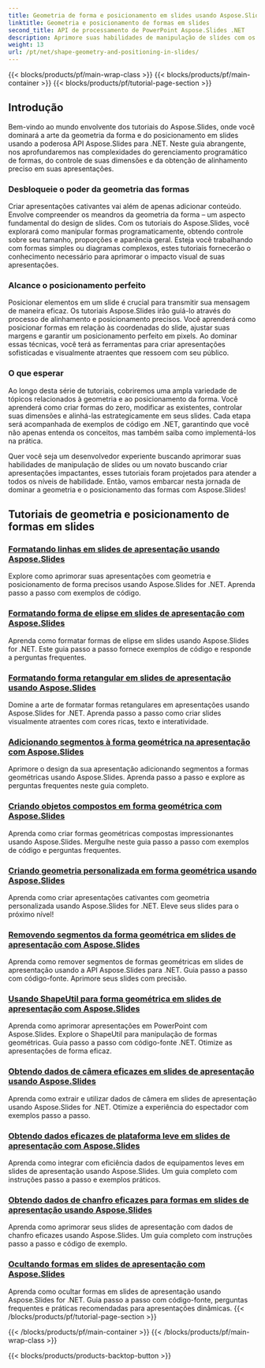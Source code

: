 ```yaml
---
title: Geometria de forma e posicionamento em slides usando Aspose.Slides
linktitle: Geometria e posicionamento de formas em slides
second_title: API de processamento de PowerPoint Aspose.Slides .NET
description: Aprimore suas habilidades de manipulação de slides com os tutoriais do Aspose.Slides sobre geometria de formas e posicionamento em slides. Aprenda a controlar programaticamente formas, suas dimensões e alinhamento.
weight: 13
url: /pt/net/shape-geometry-and-positioning-in-slides/
---
```


{{< blocks/products/pf/main-wrap-class >}}
{{< blocks/products/pf/main-container >}}
{{< blocks/products/pf/tutorial-page-section >}}


## Introdução

Bem-vindo ao mundo envolvente dos tutoriais do Aspose.Slides, onde você dominará a arte da geometria da forma e do posicionamento em slides usando a poderosa API Aspose.Slides para .NET. Neste guia abrangente, nos aprofundaremos nas complexidades do gerenciamento programático de formas, do controle de suas dimensões e da obtenção de alinhamento preciso em suas apresentações.

### Desbloqueie o poder da geometria das formas

Criar apresentações cativantes vai além de apenas adicionar conteúdo. Envolve compreender os meandros da geometria da forma – um aspecto fundamental do design de slides. Com os tutoriais do Aspose.Slides, você explorará como manipular formas programaticamente, obtendo controle sobre seu tamanho, proporções e aparência geral. Esteja você trabalhando com formas simples ou diagramas complexos, estes tutoriais fornecerão o conhecimento necessário para aprimorar o impacto visual de suas apresentações.

### Alcance o posicionamento perfeito

Posicionar elementos em um slide é crucial para transmitir sua mensagem de maneira eficaz. Os tutoriais Aspose.Slides irão guiá-lo através do processo de alinhamento e posicionamento precisos. Você aprenderá como posicionar formas em relação às coordenadas do slide, ajustar suas margens e garantir um posicionamento perfeito em pixels. Ao dominar essas técnicas, você terá as ferramentas para criar apresentações sofisticadas e visualmente atraentes que ressoem com seu público.

### O que esperar

Ao longo desta série de tutoriais, cobriremos uma ampla variedade de tópicos relacionados à geometria e ao posicionamento da forma. Você aprenderá como criar formas do zero, modificar as existentes, controlar suas dimensões e alinhá-las estrategicamente em seus slides. Cada etapa será acompanhada de exemplos de código em .NET, garantindo que você não apenas entenda os conceitos, mas também saiba como implementá-los na prática.

Quer você seja um desenvolvedor experiente buscando aprimorar suas habilidades de manipulação de slides ou um novato buscando criar apresentações impactantes, esses tutoriais foram projetados para atender a todos os níveis de habilidade. Então, vamos embarcar nesta jornada de dominar a geometria e o posicionamento das formas com Aspose.Slides!

## Tutoriais de geometria e posicionamento de formas em slides
### [Formatando linhas em slides de apresentação usando Aspose.Slides](./formatting-lines/)
Explore como aprimorar suas apresentações com geometria e posicionamento de forma precisos usando Aspose.Slides for .NET. Aprenda passo a passo com exemplos de código.
### [Formatando forma de elipse em slides de apresentação com Aspose.Slides](./formatting-ellipse-shape/)
Aprenda como formatar formas de elipse em slides usando Aspose.Slides for .NET. Este guia passo a passo fornece exemplos de código e responde a perguntas frequentes.
### [Formatando forma retangular em slides de apresentação usando Aspose.Slides](./formatting-rectangle-shape/)
Domine a arte de formatar formas retangulares em apresentações usando Aspose.Slides for .NET. Aprenda passo a passo como criar slides visualmente atraentes com cores ricas, texto e interatividade.
### [Adicionando segmentos à forma geométrica na apresentação com Aspose.Slides](./adding-segments-geometry-shape/)
Aprimore o design da sua apresentação adicionando segmentos a formas geométricas usando Aspose.Slides. Aprenda passo a passo e explore as perguntas frequentes neste guia completo.
### [Criando objetos compostos em forma geométrica com Aspose.Slides](./creating-composite-objects-geometry-shape/)
Aprenda como criar formas geométricas compostas impressionantes usando Aspose.Slides. Mergulhe neste guia passo a passo com exemplos de código e perguntas frequentes.
### [Criando geometria personalizada em forma geométrica usando Aspose.Slides](./creating-custom-geometry/)
Aprenda como criar apresentações cativantes com geometria personalizada usando Aspose.Slides for .NET. Eleve seus slides para o próximo nível!
### [Removendo segmentos da forma geométrica em slides de apresentação com Aspose.Slides](./removing-segments-geometry-shape/)
Aprenda como remover segmentos de formas geométricas em slides de apresentação usando a API Aspose.Slides para .NET. Guia passo a passo com código-fonte. Aprimore seus slides com precisão.
### [Usando ShapeUtil para forma geométrica em slides de apresentação com Aspose.Slides](./using-shapeutil-geometry-shape/)
Aprenda como aprimorar apresentações em PowerPoint com Aspose.Slides. Explore o ShapeUtil para manipulação de formas geométricas. Guia passo a passo com código-fonte .NET. Otimize as apresentações de forma eficaz.
### [Obtendo dados de câmera eficazes em slides de apresentação usando Aspose.Slides](./getting-effective-camera-data/)
Aprenda como extrair e utilizar dados de câmera em slides de apresentação usando Aspose.Slides for .NET. Otimize a experiência do espectador com exemplos passo a passo.
### [Obtendo dados eficazes de plataforma leve em slides de apresentação com Aspose.Slides](./getting-effective-light-rig-data/)
Aprenda como integrar com eficiência dados de equipamentos leves em slides de apresentação usando Aspose.Slides. Um guia completo com instruções passo a passo e exemplos práticos.
### [Obtendo dados de chanfro eficazes para formas em slides de apresentação usando Aspose.Slides](./getting-effective-bevel-data/)
Aprenda como aprimorar seus slides de apresentação com dados de chanfro eficazes usando Aspose.Slides. Um guia completo com instruções passo a passo e código de exemplo.
### [Ocultando formas em slides de apresentação com Aspose.Slides](./hiding-shapes/)
Aprenda como ocultar formas em slides de apresentação usando Aspose.Slides for .NET. Guia passo a passo com código-fonte, perguntas frequentes e práticas recomendadas para apresentações dinâmicas.
{{< /blocks/products/pf/tutorial-page-section >}}

{{< /blocks/products/pf/main-container >}}
{{< /blocks/products/pf/main-wrap-class >}}

{{< blocks/products/products-backtop-button >}}
